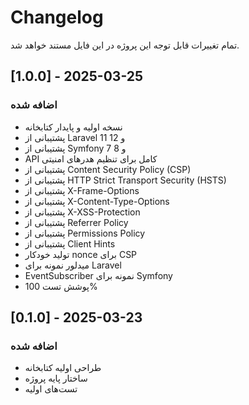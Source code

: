 # Changelog

تمام تغییرات قابل توجه این پروژه در این فایل مستند خواهد شد.

## [1.0.0] - 2025-03-25

### اضافه شده
- نسخه اولیه و پایدار کتابخانه
- پشتیبانی از Laravel 11 و 12
- پشتیبانی از Symfony 7 و 8
- API کامل برای تنظیم هدرهای امنیتی
- پشتیبانی از Content Security Policy (CSP)
- پشتیبانی از HTTP Strict Transport Security (HSTS)
- پشتیبانی از X-Frame-Options
- پشتیبانی از X-Content-Type-Options
- پشتیبانی از X-XSS-Protection
- پشتیبانی از Referrer Policy
- پشتیبانی از Permissions Policy
- پشتیبانی از Client Hints
- تولید خودکار nonce برای CSP
- میدلور نمونه برای Laravel
- EventSubscriber نمونه برای Symfony
- پوشش تست 100%

## [0.1.0] - 2025-03-23

### اضافه شده
- طراحی اولیه کتابخانه
- ساختار پایه پروژه
- تست‌های اولیه 
